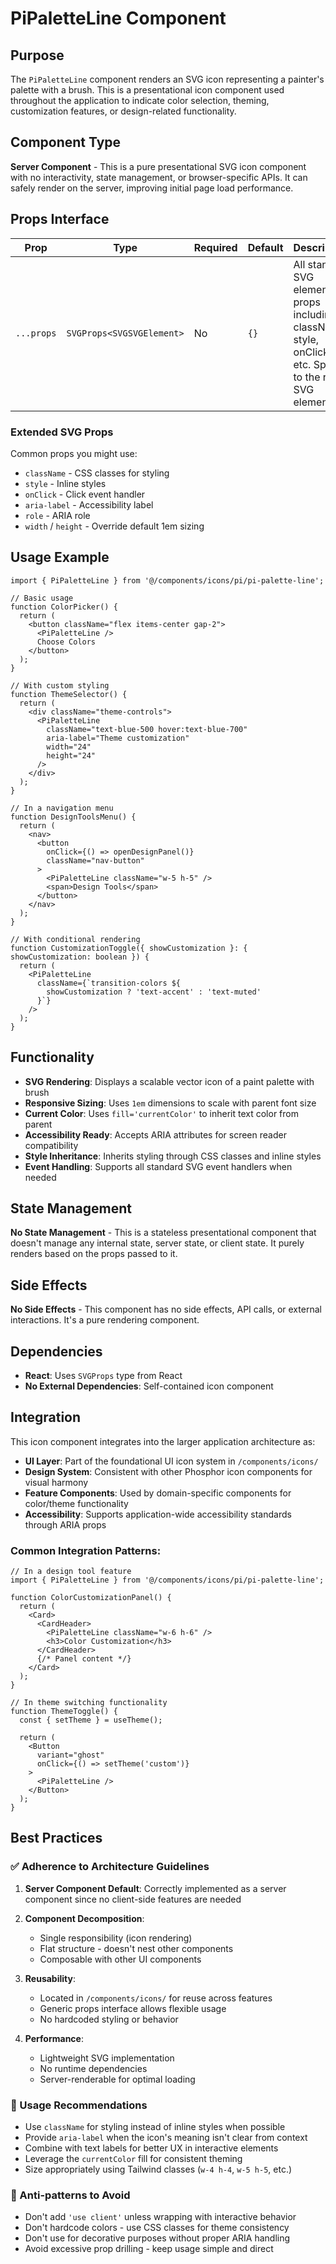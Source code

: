 # PiPaletteLine Component

## Purpose
The `PiPaletteLine` component renders an SVG icon representing a painter's palette with a brush. This is a presentational icon component used throughout the application to indicate color selection, theming, customization features, or design-related functionality.

## Component Type
**Server Component** - This is a pure presentational SVG icon component with no interactivity, state management, or browser-specific APIs. It can safely render on the server, improving initial page load performance.

## Props Interface

| Prop | Type | Required | Default | Description |
|------|------|----------|---------|-------------|
| `...props` | `SVGProps<SVGSVGElement>` | No | `{}` | All standard SVG element props including className, style, onClick, etc. Spread to the root SVG element |

### Extended SVG Props
Common props you might use:
- `className` - CSS classes for styling
- `style` - Inline styles
- `onClick` - Click event handler
- `aria-label` - Accessibility label
- `role` - ARIA role
- `width` / `height` - Override default 1em sizing

## Usage Example

```tsx
import { PiPaletteLine } from '@/components/icons/pi/pi-palette-line';

// Basic usage
function ColorPicker() {
  return (
    <button className="flex items-center gap-2">
      <PiPaletteLine />
      Choose Colors
    </button>
  );
}

// With custom styling
function ThemeSelector() {
  return (
    <div className="theme-controls">
      <PiPaletteLine 
        className="text-blue-500 hover:text-blue-700" 
        aria-label="Theme customization"
        width="24"
        height="24"
      />
    </div>
  );
}

// In a navigation menu
function DesignToolsMenu() {
  return (
    <nav>
      <button 
        onClick={() => openDesignPanel()}
        className="nav-button"
      >
        <PiPaletteLine className="w-5 h-5" />
        <span>Design Tools</span>
      </button>
    </nav>
  );
}

// With conditional rendering
function CustomizationToggle({ showCustomization }: { showCustomization: boolean }) {
  return (
    <PiPaletteLine 
      className={`transition-colors ${
        showCustomization ? 'text-accent' : 'text-muted'
      }`}
    />
  );
}
```

## Functionality
- **SVG Rendering**: Displays a scalable vector icon of a paint palette with brush
- **Responsive Sizing**: Uses `1em` dimensions to scale with parent font size
- **Current Color**: Uses `fill='currentColor'` to inherit text color from parent
- **Accessibility Ready**: Accepts ARIA attributes for screen reader compatibility
- **Style Inheritance**: Inherits styling through CSS classes and inline styles
- **Event Handling**: Supports all standard SVG event handlers when needed

## State Management
**No State Management** - This is a stateless presentational component that doesn't manage any internal state, server state, or client state. It purely renders based on the props passed to it.

## Side Effects
**No Side Effects** - This component has no side effects, API calls, or external interactions. It's a pure rendering component.

## Dependencies
- **React**: Uses `SVGProps` type from React
- **No External Dependencies**: Self-contained icon component

## Integration
This icon component integrates into the larger application architecture as:

- **UI Layer**: Part of the foundational UI icon system in `/components/icons/`
- **Design System**: Consistent with other Phosphor icon components for visual harmony
- **Feature Components**: Used by domain-specific components for color/theme functionality
- **Accessibility**: Supports application-wide accessibility standards through ARIA props

### Common Integration Patterns:
```tsx
// In a design tool feature
import { PiPaletteLine } from '@/components/icons/pi/pi-palette-line';

function ColorCustomizationPanel() {
  return (
    <Card>
      <CardHeader>
        <PiPaletteLine className="w-6 h-6" />
        <h3>Color Customization</h3>
      </CardHeader>
      {/* Panel content */}
    </Card>
  );
}

// In theme switching functionality
function ThemeToggle() {
  const { setTheme } = useTheme();
  
  return (
    <Button 
      variant="ghost" 
      onClick={() => setTheme('custom')}
    >
      <PiPaletteLine />
    </Button>
  );
}
```

## Best Practices

### ✅ Adherence to Architecture Guidelines

1. **Server Component Default**: Correctly implemented as a server component since no client-side features are needed

2. **Component Decomposition**: 
   - Single responsibility (icon rendering)
   - Flat structure - doesn't nest other components
   - Composable with other UI components

3. **Reusability**: 
   - Located in `/components/icons/` for reuse across features
   - Generic props interface allows flexible usage
   - No hardcoded styling or behavior

4. **Performance**: 
   - Lightweight SVG implementation
   - No runtime dependencies
   - Server-renderable for optimal loading

### 🎯 Usage Recommendations

- Use `className` for styling instead of inline styles when possible
- Provide `aria-label` when the icon's meaning isn't clear from context
- Combine with text labels for better UX in interactive elements
- Leverage the `currentColor` fill for consistent theming
- Size appropriately using Tailwind classes (`w-4 h-4`, `w-5 h-5`, etc.)

### 🚫 Anti-patterns to Avoid

- Don't add `'use client'` unless wrapping with interactive behavior
- Don't hardcode colors - use CSS classes for theme consistency
- Don't use for decorative purposes without proper ARIA handling
- Avoid excessive prop drilling - keep usage simple and direct